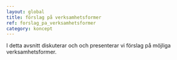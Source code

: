 ```yaml
---
layout: global
title: förslag på verksamhetsformer
ref: forslag_pa_verksamhetsformer
category: koncept
---
```


I detta avsnitt diskuterar och och presenterar vi förslag på möjliga verksamhetsformer.